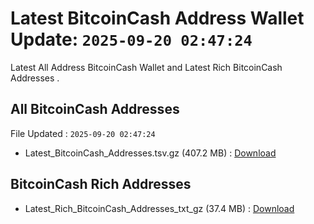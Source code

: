 # Latest BitcoinCash Address Wallet Update: `2025-09-20 02:47:24`

Latest All Address BitcoinCash Wallet and Latest Rich BitcoinCash Addresses .

## All BitcoinCash Addresses

File Updated : `2025-09-20 02:47:24`

- Latest_BitcoinCash_Addresses.tsv.gz (407.2 MB) : [Download](https://github.com/Pymmdrza/Rich-Address-Wallet/releases/tag/BitcoinCash)

## BitcoinCash Rich Addresses

- Latest_Rich_BitcoinCash_Addresses_txt_gz (37.4 MB) : [Download](https://github.com/Pymmdrza/Rich-Address-Wallet/releases/tag/BitcoinCash)
